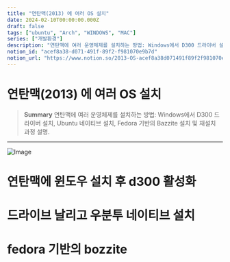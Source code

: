 ```yaml
---
title: "연탄맥(2013) 에 여러 OS 설치"
date: 2024-02-10T00:00:00.000Z
draft: false
tags: ["ubuntu", "Arch", "WINDOWS", "MAC"]
series: ["개발환경"]
description: "연탄맥에 여러 운영체제를 설치하는 방법: Windows에서 D300 드라이버 설치, Ubuntu 네이티브 설치, Fedora 기반의 Bazzite 설치 및 재설치 과정 설명."
notion_id: "acef8a38-d071-491f-89f2-f981070e9b7d"
notion_url: "https://www.notion.so/2013-OS-acef8a38d071491f89f2f981070e9b7d"
---
```


# 연탄맥(2013) 에 여러 OS 설치

> **Summary**
> 연탄맥에 여러 운영체제를 설치하는 방법: Windows에서 D300 드라이버 설치, Ubuntu 네이티브 설치, Fedora 기반의 Bazzite 설치 및 재설치 과정 설명.

---

![Image](https://prod-files-secure.s3.us-west-2.amazonaws.com/09ccd4d5-876c-4bba-bbdf-cc77a0a11257/8196ed86-a36b-4846-8a08-415e17d02d88/Untitled.png?X-Amz-Algorithm=AWS4-HMAC-SHA256&X-Amz-Content-Sha256=UNSIGNED-PAYLOAD&X-Amz-Credential=ASIAZI2LB466TRZWOP6D%2F20250724%2Fus-west-2%2Fs3%2Faws4_request&X-Amz-Date=20250724T080944Z&X-Amz-Expires=3600&X-Amz-Security-Token=IQoJb3JpZ2luX2VjEAAaCXVzLXdlc3QtMiJHMEUCIQDkuMZo5HS5GdK1YjB9omLiW9YoAtZ9UkONdtv0V%2BJSeQIga5x0JU2Y1qSBcU%2BBoogsV%2BRdbyn3mUuIa4Jpd%2Bk5RjEq%2FwMIKRAAGgw2Mzc0MjMxODM4MDUiDPGOftVgTTp0Gh9SBircAyKsvhxoepETj4vL%2FnNs3jsdY%2FCnfjW5gAS4%2BBxEQcLUkF%2BzEWrqZX9WZJ30RHKKMqw8muxGOWvJRpNCRexuhL0uzNq8YM2wHxbtnuIsLbAsv5M7p9adAAOcrI9V5XGlEi4L70wUPWOuhkquy6jN%2Fmbkdkytr%2ByiOe7RenqVTVYKZDWLulH6pMgv0SX%2FG51qS0aOFCLAwgZgOGYx%2FSCo0mfBkArT0EEAphtRj39StaVD1qKE8dqpzGZQn0%2F7O2jIpUBxSUpZbFeT70qVgCE5hQdcvYWdQFOyeq04G3gDUdBoNfankcrbnGnj9dUHgUFjD97GAiz2bqGSDf44xJBxDLfOCdwRfMnxXKGUogyu4GMiB29GnH2kwmJsrF8uHHLLlnMcJ%2FcYtPSeGvsGZ9eST0hTw7kcooUxjw6mV%2BzHk6uU%2BM%2BNXNvEzKxRWMlNYt7xEy2rr7gltHEXcTrZsqO4noaH9SZogi3taKE%2B7YW2qXWUJA0SWIr5QK9SlDkUyPApSSzz9nK45xphjILXAdsqz2X5mqvnKv9ap9YNkqcQOOOdIariH8bmFSe4tbyXaUPnkxnzjuz9q13tj%2BONyhzhL0%2B6V1SeTZLDezhhfcB87BEEUirbiiG7vyCMJV5iMOzOh8QGOqUB0HP0b0O4h726qEZswkIIsDIlG5rJjQzYjthAFCbgdj6Qxiztw9CSfXuPj%2FIWMtLmZ%2FopWBgJEMH%2BUOoGAycWJPP7qHUoePBEg0AFLdn2Xx5ggUIfsFmxdfMlhVy4q9cpLdcLzVNEDrwir2OtPg1ZQdtuZt5V5ZuMBQnsUQ1tYm%2FfvYTxjrf49M%2B1Ba8IEnu%2FJasV%2Bcps8AXCLXHYPs5l1VXM5%2Bo5&X-Amz-Signature=0a435ce0fb46f6ab3a304a32496d4ca63c000bdcee25a281825da232411e7954&X-Amz-SignedHeaders=host&x-amz-checksum-mode=ENABLED&x-id=GetObject)

# 연탄맥에 윈도우 설치 후 d300 활성화

# 드라이브 날리고 우분투 네이티브 설치

# fedora 기반의 bozzite


